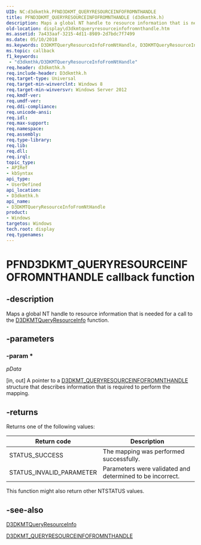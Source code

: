 ```yaml
---
UID: NC:d3dkmthk.PFND3DKMT_QUERYRESOURCEINFOFROMNTHANDLE
title: PFND3DKMT_QUERYRESOURCEINFOFROMNTHANDLE (d3dkmthk.h)
description: Maps a global NT handle to resource information that is needed for a call to the D3DKMTQueryResourceInfo function.
old-location: display\d3dkmtqueryresourceinfofromnthandle.htm
ms.assetid: 7a433aaf-3215-4d11-8989-2d7bdc7f7499
ms.date: 05/10/2018
ms.keywords: D3DKMTQueryResourceInfoFromNtHandle, D3DKMTQueryResourceInfoFromNtHandle callback function [Display Devices], PFND3DKMT_QUERYRESOURCEINFOFROMNTHANDLE, PFND3DKMT_QUERYRESOURCEINFOFROMNTHANDLE callback, d3dkmthk/D3DKMTQueryResourceInfoFromNtHandle, display.d3dkmtqueryresourceinfofromnthandle
ms.topic: callback
f1_keywords:
 - "d3dkmthk/D3DKMTQueryResourceInfoFromNtHandle"
req.header: d3dkmthk.h
req.include-header: D3dkmthk.h
req.target-type: Universal
req.target-min-winverclnt: Windows 8
req.target-min-winversvr: Windows Server 2012
req.kmdf-ver: 
req.umdf-ver: 
req.ddi-compliance: 
req.unicode-ansi: 
req.idl: 
req.max-support: 
req.namespace: 
req.assembly: 
req.type-library: 
req.lib: 
req.dll: 
req.irql: 
topic_type:
- APIRef
- kbSyntax
api_type:
- UserDefined
api_location:
- D3dkmthk.h
api_name:
- D3DKMTQueryResourceInfoFromNtHandle
product:
- Windows
targetos: Windows
tech.root: display
req.typenames: 
---
```


# PFND3DKMT_QUERYRESOURCEINFOFROMNTHANDLE callback function


## -description


Maps a global NT handle  to resource information that is needed for a call to the <a href="https://docs.microsoft.com/windows-hardware/drivers/ddi/d3dkmthk/nf-d3dkmthk-d3dkmtqueryresourceinfo">D3DKMTQueryResourceInfo</a> function.


## -parameters




### -param *


*pData* 

[in, out] A pointer to a <a href="https://docs.microsoft.com/windows-hardware/drivers/ddi/d3dkmthk/ns-d3dkmthk-_d3dkmt_queryresourceinfofromnthandle">D3DKMT_QUERYRESOURCEINFOFROMNTHANDLE</a> structure that describes information that is required to perform the mapping.


## -returns



Returns one of the following values:

|Return code|Description|
|--- |--- |
|STATUS_SUCCESS|The mapping was performed successfully.|
|STATUS_INVALID_PARAMETER|Parameters were validated and determined to be incorrect.|


This function might also return other NTSTATUS values.




## -see-also




<a href="https://docs.microsoft.com/windows-hardware/drivers/ddi/d3dkmthk/nf-d3dkmthk-d3dkmtqueryresourceinfo">D3DKMTQueryResourceInfo</a>



<a href="https://docs.microsoft.com/windows-hardware/drivers/ddi/d3dkmthk/ns-d3dkmthk-_d3dkmt_queryresourceinfofromnthandle">D3DKMT_QUERYRESOURCEINFOFROMNTHANDLE</a>
 

 

